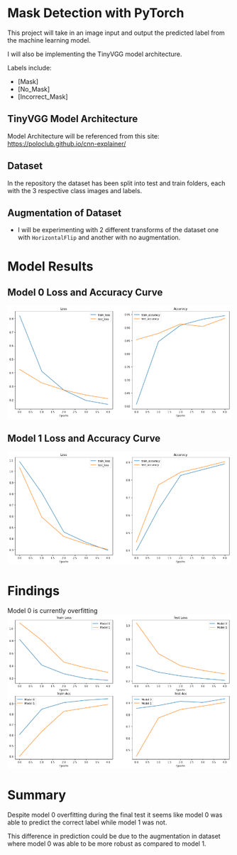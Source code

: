 
# Mask Detection with PyTorch
This project will take in an image input and output the predicted label from the machine learning model.

I will also be implementing the TinyVGG model architecture.

Labels include:
- [Mask]
- [No_Mask]
- [Incorrect_Mask]

## TinyVGG Model Architecture
Model Architecture will be referenced from this site: https://poloclub.github.io/cnn-explainer/

## Dataset
In the repository the dataset has been split into test and train folders, each with the 3 respective class images and labels.

## Augmentation of Dataset
- I will be experimenting with 2 different transforms of the dataset one with `HorizontalFlip` and another with no augmentation.  

# Model Results

## Model 0 Loss and Accuracy Curve
![](https://github.com/TYW02/PyTorch_mask_detector/blob/master/images/model0_curve.png)


## Model 1 Loss and Accuracy Curve
![](https://github.com/TYW02/PyTorch_mask_detector/blob/master/images/model1_curve.png)

# Findings
Model 0 is currently overfitting
![](https://github.com/TYW02/PyTorch_mask_detector/blob/master/images/both_model_compare.png)



# Summary
Despite model 0 overfitting during the final test it seems like model 0 was able to predict the correct label while model 1 was not.

This difference in prediction could be due to the augmentation in dataset where model 0 was able to be more robust as compared to model 1. 




